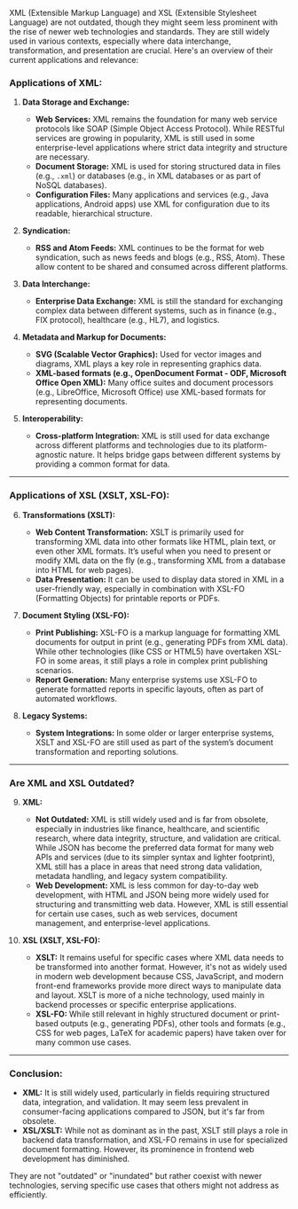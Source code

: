 
XML (Extensible Markup Language) and XSL (Extensible Stylesheet Language) are not outdated, though they might seem less prominent with the rise of newer web technologies and standards. They are still widely used in various contexts, especially where data interchange, transformation, and presentation are crucial. Here's an overview of their current applications and relevance:

### **Applications of XML:**

1. **Data Storage and Exchange:**
    
    - **Web Services:** XML remains the foundation for many web service protocols like SOAP (Simple Object Access Protocol). While RESTful services are growing in popularity, XML is still used in some enterprise-level applications where strict data integrity and structure are necessary.
    - **Document Storage:** XML is used for storing structured data in files (e.g., `.xml`) or databases (e.g., in XML databases or as part of NoSQL databases).
    - **Configuration Files:** Many applications and services (e.g., Java applications, Android apps) use XML for configuration due to its readable, hierarchical structure.
2. **Syndication:**
    
    - **RSS and Atom Feeds:** XML continues to be the format for web syndication, such as news feeds and blogs (e.g., RSS, Atom). These allow content to be shared and consumed across different platforms.
3. **Data Interchange:**
    
    - **Enterprise Data Exchange:** XML is still the standard for exchanging complex data between different systems, such as in finance (e.g., FIX protocol), healthcare (e.g., HL7), and logistics.
4. **Metadata and Markup for Documents:**
    
    - **SVG (Scalable Vector Graphics):** Used for vector images and diagrams, XML plays a key role in representing graphics data.
    - **XML-based formats (e.g., OpenDocument Format - ODF, Microsoft Office Open XML):** Many office suites and document processors (e.g., LibreOffice, Microsoft Office) use XML-based formats for representing documents.
5. **Interoperability:**
    
    - **Cross-platform Integration:** XML is still used for data exchange across different platforms and technologies due to its platform-agnostic nature. It helps bridge gaps between different systems by providing a common format for data.

---

### **Applications of XSL (XSLT, XSL-FO):**

6. **Transformations (XSLT):**
    
    - **Web Content Transformation:** XSLT is primarily used for transforming XML data into other formats like HTML, plain text, or even other XML formats. It’s useful when you need to present or modify XML data on the fly (e.g., transforming XML from a database into HTML for web pages).
    - **Data Presentation:** It can be used to display data stored in XML in a user-friendly way, especially in combination with XSL-FO (Formatting Objects) for printable reports or PDFs.
7. **Document Styling (XSL-FO):**
    
    - **Print Publishing:** XSL-FO is a markup language for formatting XML documents for output in print (e.g., generating PDFs from XML data). While other technologies (like CSS or HTML5) have overtaken XSL-FO in some areas, it still plays a role in complex print publishing scenarios.
    - **Report Generation:** Many enterprise systems use XSL-FO to generate formatted reports in specific layouts, often as part of automated workflows.
8. **Legacy Systems:**
    
    - **System Integrations:** In some older or larger enterprise systems, XSLT and XSL-FO are still used as part of the system’s document transformation and reporting solutions.

---

### **Are XML and XSL Outdated?**

9. **XML:**
    
    - **Not Outdated:** XML is still widely used and is far from obsolete, especially in industries like finance, healthcare, and scientific research, where data integrity, structure, and validation are critical. While JSON has become the preferred data format for many web APIs and services (due to its simpler syntax and lighter footprint), XML still has a place in areas that need strong data validation, metadata handling, and legacy system compatibility.
    - **Web Development:** XML is less common for day-to-day web development, with HTML and JSON being more widely used for structuring and transmitting web data. However, XML is still essential for certain use cases, such as web services, document management, and enterprise-level applications.
10. **XSL (XSLT, XSL-FO):**
    
    - **XSLT:** It remains useful for specific cases where XML data needs to be transformed into another format. However, it's not as widely used in modern web development because CSS, JavaScript, and modern front-end frameworks provide more direct ways to manipulate data and layout. XSLT is more of a niche technology, used mainly in backend processes or specific enterprise applications.
    - **XSL-FO:** While still relevant in highly structured document or print-based outputs (e.g., generating PDFs), other tools and formats (e.g., CSS for web pages, LaTeX for academic papers) have taken over for many common use cases.

---

### **Conclusion:**

- **XML:** It is still widely used, particularly in fields requiring structured data, integration, and validation. It may seem less prevalent in consumer-facing applications compared to JSON, but it's far from obsolete.
- **XSL/XSLT:** While not as dominant as in the past, XSLT still plays a role in backend data transformation, and XSL-FO remains in use for specialized document formatting. However, its prominence in frontend web development has diminished.

They are not "outdated" or "inundated" but rather coexist with newer technologies, serving specific use cases that others might not address as efficiently.